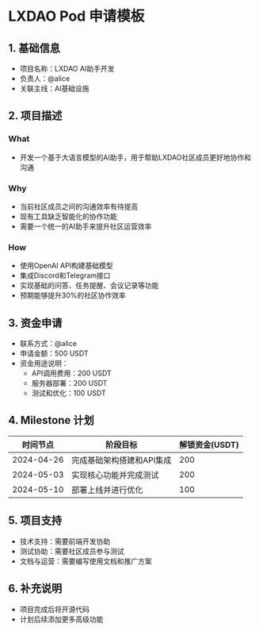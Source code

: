 # LXDAO Pod 申请模板

## 1. 基础信息
- 项目名称：LXDAO AI助手开发
- 负责人：@alice
- 关联主线：AI基础设施

## 2. 项目描述

### What
- 开发一个基于大语言模型的AI助手，用于帮助LXDAO社区成员更好地协作和沟通

### Why
- 当前社区成员之间的沟通效率有待提高
- 现有工具缺乏智能化的协作功能
- 需要一个统一的AI助手来提升社区运营效率

### How
- 使用OpenAI API构建基础模型
- 集成Discord和Telegram接口
- 实现基础的问答、任务提醒、会议记录等功能
- 预期能够提升30%的社区协作效率

## 3. 资金申请
- 联系方式：@alice
- 申请金额：500 USDT
- 资金用途说明：
  - API调用费用：200 USDT
  - 服务器部署：200 USDT
  - 测试和优化：100 USDT

## 4. Milestone 计划
| 时间节点 | 阶段目标 | 解锁资金(USDT) |
|---------|---------|--------------|
| 2024-04-26 | 完成基础架构搭建和API集成 | 200 |
| 2024-05-03 | 实现核心功能并完成测试 | 200 |
| 2024-05-10 | 部署上线并进行优化 | 100 |

## 5. 项目支持
- 技术支持：需要前端开发协助
- 测试协助：需要社区成员参与测试
- 文档与运营：需要编写使用文档和推广方案

## 6. 补充说明
- 项目完成后将开源代码
- 计划后续添加更多高级功能 
